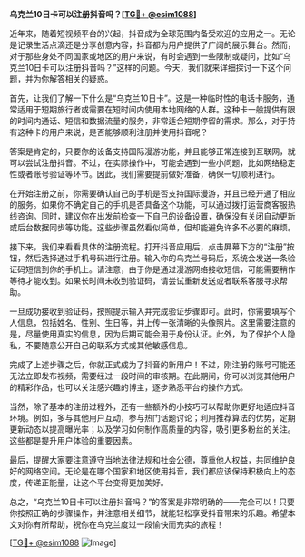 **乌克兰10日卡可以注册抖音吗？[[TG💪+ @esim1088](https://t.me/s/esim1088)]**

近年来，随着短视频平台的兴起，抖音成为全球范围内备受欢迎的应用之一。无论是记录生活点滴还是分享创意内容，抖音都为用户提供了广阔的展示舞台。然而，对于那些身处不同国家或地区的用户来说，有时会遇到一些限制或疑问，比如“乌克兰10日卡可以注册抖音吗？”这样的问题。今天，我们就来详细探讨一下这个问题，并为你解答相关的疑惑。

首先，让我们了解一下什么是“乌克兰10日卡”。这是一种临时性的电话卡服务，通常适用于短期旅行者或需要在短时间内使用本地网络的人群。这种卡一般提供有限的时间内通话、短信和数据流量的服务，非常适合短期停留的需求。那么，对于持有这种卡的用户来说，是否能够顺利注册并使用抖音呢？

答案是肯定的，只要你的设备支持国际漫游功能，并且能够正常连接到互联网，就可以尝试注册抖音。不过，在实际操作中，可能会遇到一些小问题，比如网络稳定性或者账号验证等环节。因此，我们需要提前做好准备，确保一切顺利进行。

在开始注册之前，你需要确认自己的手机是否支持国际漫游，并且已经开通了相应的服务。如果你不确定自己的手机是否具备这个功能，可以通过拨打运营商客服热线咨询。同时，建议你在出发前检查一下自己的设备设置，确保没有关闭自动更新或后台数据同步等功能。这些步骤虽然看似简单，但却能避免许多不必要的麻烦。

接下来，我们来看看具体的注册流程。打开抖音应用后，点击屏幕下方的“注册”按钮，然后选择通过手机号码进行注册。输入你的乌克兰号码后，系统会发送一条验证码短信到你的手机上。请注意，由于你是通过漫游网络接收短信，可能需要稍作等待才能收到。如果长时间未收到验证码，请尝试重新发送或者联系客服寻求帮助。

一旦成功接收到验证码，按照提示输入并完成验证步骤即可。此时，你需要填写个人信息，包括姓名、性别、生日等，并上传一张清晰的头像照片。这里需要注意的是，尽量使用真实的信息，因为后期可能会用于身份认证。此外，为了保护个人隐私，不要随意公开自己的联系方式或其他敏感信息。

完成了上述步骤之后，你就正式成为了抖音的新用户！不过，刚注册的账号可能还无法立即发布视频，需要经过一段时间的审核期。在此期间，你可以浏览其他用户的精彩作品，也可以关注感兴趣的博主，逐步熟悉平台的操作方式。

当然，除了基本的注册过程外，还有一些额外的小技巧可以帮助你更好地适应抖音环境。例如，多与其他用户互动，参与热门话题讨论；利用推荐算法的优势，定期更新动态以提高曝光率；以及学习如何制作高质量的内容，吸引更多粉丝的关注。这些都是提升用户体验的重要因素。

最后，提醒大家要注意遵守当地法律法规和社会公德，尊重他人权益，共同维护良好的网络空间。无论是在哪个国家和地区使用抖音，我们都应该保持积极向上的态度，传递正能量，让这个平台变得更加美好。

总之，“乌克兰10日卡可以注册抖音吗？”的答案是非常明确的——完全可以！只要你按照正确的步骤操作，并注意相关细节，就能轻松享受抖音带来的乐趣。希望本文对你有所帮助，祝你在乌克兰度过一段愉快而充实的旅程！

[[TG💪+ @esim1088](https://t.me/s/esim1088) ![Image](https://i.postimg.cc/4NQfJmqS/Snipaste-2025-05-13-00-14-12.png)]
